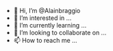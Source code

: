 - 👋 Hi, I’m @Alainbraggio
- 👀 I’m interested in ...
- 🌱 I’m currently learning ...
- 💞️ I’m looking to collaborate on ...
- 📫 How to reach me ...

<!---
Alainbraggio/Alainbraggio is a ✨ special ✨ repository because its `README.md` (this file) appears on your GitHub profile.
You can click the Preview link to take a look at your changes.
--->
